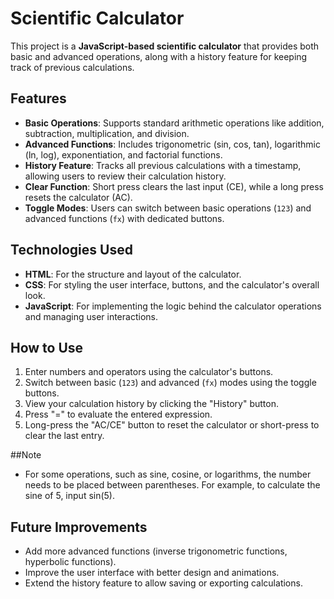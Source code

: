 # Scientific Calculator

This project is a **JavaScript-based scientific calculator** that provides both basic and advanced operations, along with a history feature for keeping track of previous calculations.

## Features

- **Basic Operations**: Supports standard arithmetic operations like addition, subtraction, multiplication, and division.
- **Advanced Functions**: Includes trigonometric (sin, cos, tan), logarithmic (ln, log), exponentiation, and factorial functions.
- **History Feature**: Tracks all previous calculations with a timestamp, allowing users to review their calculation history.
- **Clear Function**: Short press clears the last input (CE), while a long press resets the calculator (AC).
- **Toggle Modes**: Users can switch between basic operations (`123`) and advanced functions (`fx`) with dedicated buttons.
  
## Technologies Used

- **HTML**: For the structure and layout of the calculator.
- **CSS**: For styling the user interface, buttons, and the calculator's overall look.
- **JavaScript**: For implementing the logic behind the calculator operations and managing user interactions.

## How to Use

1. Enter numbers and operators using the calculator's buttons.
2. Switch between basic (`123`) and advanced (`fx`) modes using the toggle buttons.
3. View your calculation history by clicking the "History" button.
4. Press "=" to evaluate the entered expression.
5. Long-press the "AC/CE" button to reset the calculator or short-press to clear the last entry.

##Note

- For some operations, such as sine, cosine, or logarithms, the number needs to be placed between parentheses. For example, to calculate the sine of 5, input sin(5).

## Future Improvements

- Add more advanced functions (inverse trigonometric functions, hyperbolic functions).
- Improve the user interface with better design and animations.
- Extend the history feature to allow saving or exporting calculations.
